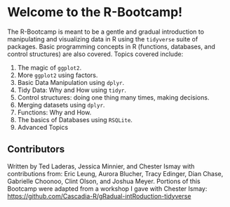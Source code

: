 # Welcome to the R-Bootcamp!

The R-Bootcamp is meant to be a gentle and gradual introduction to manipulating and visualizing data in R using the `tidyverse` suite of packages. Basic programming concepts in R (functions, databases, and control structures) are also covered. Topics covered include:

1. The magic of `ggplot2`.
2. More `ggplot2` using factors.
3. Basic Data Manipulation using `dplyr`.
4. Tidy Data: Why and How using `tidyr`.
5. Control structures: doing one thing many times, making decisions.
6. Merging datasets using `dplyr`.
7. Functions: Why and How.
8. The basics of Databases using `RSQLite`.
9. Advanced Topics

## Contributors

Written by Ted Laderas, Jessica Minnier, and Chester Ismay with contributions from: Eric Leung, Aurora Blucher, Tracy Edinger, Dian Chase, Gabrielle Choonoo, Clint Olson, and Joshua Meyer. Portions of this Bootcamp were adapted from a workshop I gave with Chester Ismay: https://github.com/Cascadia-R/gRadual-intRoduction-tidyverse


